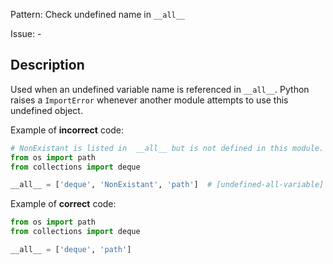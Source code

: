 Pattern: Check undefined name in `__all__`

Issue: -

## Description

Used when an undefined variable name is referenced in `__all__`. Python raises a `ImportError` whenever another module attempts to use this undefined object.


Example of **incorrect** code:

```python
# NonExistant is listed in  __all__ but is not defined in this module. An error is expected.
from os import path
from collections import deque

__all__ = ['deque', 'NonExistant', 'path']  # [undefined-all-variable]
```

Example of **correct** code:

```python
from os import path
from collections import deque

__all__ = ['deque', 'path']
```

